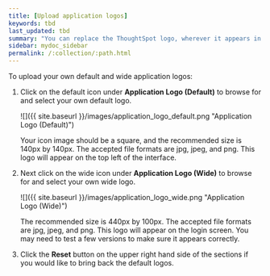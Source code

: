 ```yaml
---
title: [Upload application logos]
keywords: tbd
last_updated: tbd
summary: "You can replace the ThoughtSpot logo, wherever it appears in the ThoughtSpot web application, with your own company logo."
sidebar: mydoc_sidebar
permalink: /:collection/:path.html
---
```

To upload your own default and wide application logos:

1. Click on the default icon under **Application Logo (Default)** to browse for and select your own default logo.

     ![]({{ site.baseurl }}/images/application_logo_default.png "Application Logo (Default)")

    Your icon image should be a square, and the recommended size is 140px by 140px. The accepted file formats are jpg, jpeg, and png. This logo will appear on the top left of the interface.

2. Next click on the wide icon under **Application Logo (Wide)** to browse for and select your own wide logo.

     ![]({{ site.baseurl }}/images/application_logo_wide.png "Application Logo (Wide)")

    The recommended size is 440px by 100px. The accepted file formats are jpg, jpeg, and png. This logo will appear on the login screen. You may need to test a few versions to make sure it appears correctly.

3. Click the **Reset** button on the upper right hand side of the sections if you would like to bring back the default logos.
